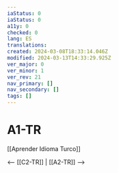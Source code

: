 ```yaml
---
iaStatus: 0
iaStatus: 0
a11y: 0
checked: 0
lang: ES
translations: 
created: 2024-03-08T18:33:14.046Z
modified: 2024-03-13T14:33:29.925Z
ver_major: 0
ver_minor: 1
ver_rev: 21
nav_primary: []
nav_secondary: []
tags: []
---
```

# A1-TR

[[Aprender Idioma Turco]]

<-- [[C2-TR]] | [[A2-TR]] -->
